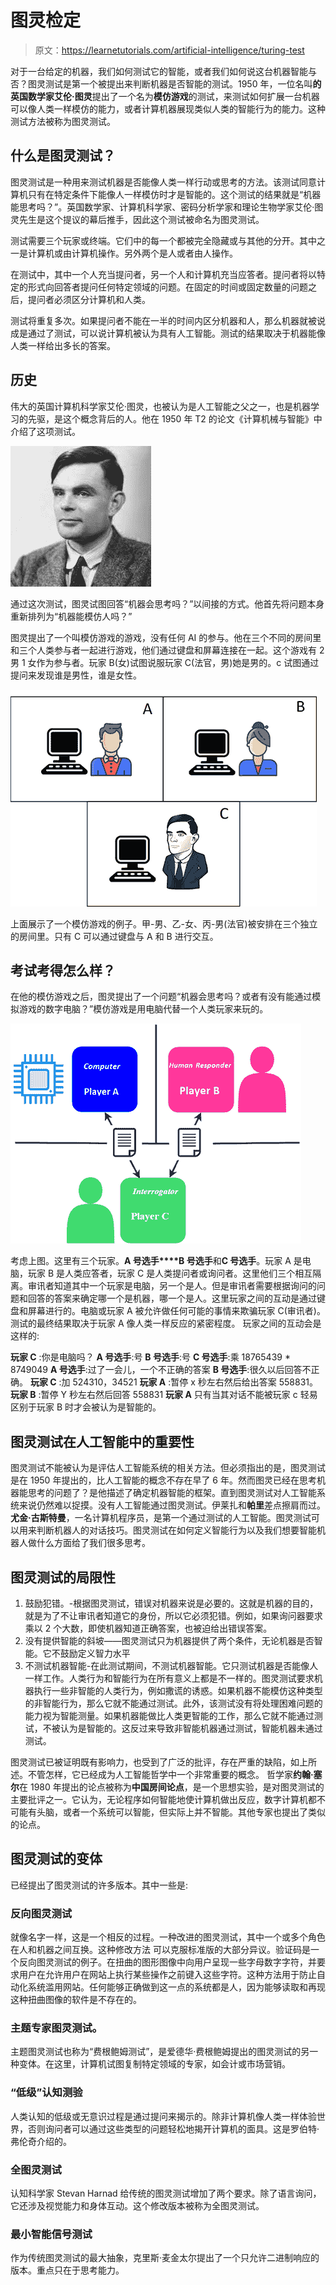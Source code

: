 # 图灵检定

> 原文：<https://learnetutorials.com/artificial-intelligence/turing-test>

对于一台给定的机器，我们如何测试它的智能，或者我们如何说这台机器智能与否？图灵测试是第一个被提出来判断机器是否智能的测试。1950 年，一位名叫**的英国数学家艾伦·图灵**提出了一个名为**模仿游戏**的测试，来测试如何扩展一台机器可以像人类一样模仿的能力，或者计算机器展现类似人类的智能行为的能力。这种测试方法被称为图灵测试。

## 什么是图灵测试？

图灵测试是一种用来测试机器是否能像人类一样行动或思考的方法。该测试同意计算机只有在特定条件下能像人一样模仿时才是智能的。这个测试的结果就是“机器能思考吗？”。英国数学家、计算机科学家、密码分析学家和理论生物学家艾伦·图灵先生是这个提议的幕后推手，因此这个测试被命名为图灵测试。

测试需要三个玩家或终端。它们中的每一个都被完全隐藏或与其他的分开。其中之一是计算机或由计算机操作。另外两个是人或者由人操作。

在测试中，其中一个人充当提问者，另一个人和计算机充当应答者。提问者将以特定的形式向回答者提问任何特定领域的问题。在固定的时间或固定数量的问题之后，提问者必须区分计算机和人类。

测试将重复多次。如果提问者不能在一半的时间内区分机器和人，那么机器就被说成是通过了测试，可以说计算机被认为具有人工智能。测试的结果取决于机器能像人类一样给出多长的答案。

## 历史

伟大的英国计算机科学家艾伦·图灵，也被认为是人工智能之父之一，也是机器学习的先驱，是这个概念背后的人。他在 1950 年 T2 的论文《计算机械与智能》中介绍了这项测试。

![Turing Test](img/68a8825838a526e1f7b0ea7e4a0643d1.png)

通过这次测试，图灵试图回答“机器会思考吗？”以间接的方式。他首先将问题本身重新排列为“机器能模仿人吗？”

图灵提出了一个叫模仿游戏的游戏，没有任何 AI 的参与。他在三个不同的房间里和三个人类参与者一起进行游戏，他们通过键盘和屏幕连接在一起。这个游戏有 2 男 1 女作为参与者。玩家 B(女)试图说服玩家 C(法官，男)她是男的。c 试图通过提问来发现谁是男性，谁是女性。

![Turing Test](img/329ecaa64663fdb404f78b0ec29dde35.png)

上面展示了一个模仿游戏的例子。甲-男、乙-女、丙-男(法官)被安排在三个独立的房间里。只有 C 可以通过键盘与 A 和 B 进行交互。

## 考试考得怎么样？

在他的模仿游戏之后，图灵提出了一个问题“机器会思考吗？或者有没有能通过模拟游戏的数字电脑？”模仿游戏是用电脑代替一个人类玩家来玩的。

![Turing Test](img/47eee959d0f4643c216b5260d329a98f.png)

考虑上图。这里有三个玩家。**A 号选手****B 号选手**和**C 号选手**。玩家 A 是电脑，玩家 B 是人类应答者，玩家 C 是人类提问者或询问者。这里他们三个相互隔离。审讯者知道其中一个玩家是电脑，另一个是人。但是审讯者需要根据询问的问题和回答的答案来确定哪一个是机器，哪一个是人。这里玩家之间的互动是通过键盘和屏幕进行的。电脑或玩家 A 被允许做任何可能的事情来欺骗玩家 C(审讯者)。测试的最终结果取决于玩家 A 像人类一样反应的紧密程度。
玩家之间的互动会是这样的:

**玩家 C** :你是电脑吗？
**A 号选手**:号
**B 号选手**:号
**C 号选手**:乘 18765439 * 8749049
**A 号选手**:过了一会儿，一个不正确的答案
**B 号选手**:很久以后回答不正确。
**玩家 C** :加 524310，34521
**玩家 A** :暂停 x 秒左右然后给出答案 558831。
**玩家 B** :暂停 Y 秒左右然后回答 558831
**玩家 A** 只有当其对话不能被玩家 c 轻易区别于玩家 B 时才会被认为是智能的。

## 图灵测试在人工智能中的重要性

图灵测试不能被认为是评估人工智能系统的相关方法。但必须指出的是，图灵测试是在 1950 年提出的，比人工智能的概念不存在早了 6 年。然而图灵已经在思考机器能思考的问题了？是他描述了确定机器智能的框架。直到图灵测试对人工智能系统来说仍然难以捉摸。没有人工智能通过图灵测试。伊莱扎和**帕里**差点擦肩而过。**尤金·古斯特曼**，一名计算机程序员，是第一个通过测试的人工智能。图灵测试可以用来判断机器人的对话技巧。图灵测试在如何定义智能行为以及我们想要智能机器人做什么方面给了我们很多思考。

## 图灵测试的局限性

1.  鼓励犯错。-根据图灵测试，错误对机器来说是必要的。这就是机器的目的，就是为了不让审讯者知道它的身份，所以它必须犯错。例如，如果询问器要求乘以 2 个大数，即使机器知道正确答案，也被迫给出错误答案。
2.  没有提供智能的斜坡——图灵测试只为机器提供了两个条件，无论机器是否智能。它不鼓励定义智力水平
3.  不测试机器智能-在此测试期间，不测试机器智能。它只测试机器是否能像人一样工作。人类行为和智能行为在所有意义上都是不一样的。图灵测试要求机器执行一些非智能的人类行为，例如撒谎的诱惑。如果机器不能模仿这种类型的非智能行为，那么它就不能通过测试。此外，该测试没有将处理困难问题的能力视为智能测量。如果机器能做比人类更智能的工作，那么它就不能通过测试，不被认为是智能的。这反过来导致非智能机器通过测试，智能机器未通过测试。

图灵测试已被证明既有影响力，也受到了广泛的批评，存在严重的缺陷，如上所述。不管怎样，它已经成为人工智能哲学中一个非常重要的概念。
哲学家**约翰·塞尔**在 1980 年提出的论点被称为**中国房间论点**，是一个思想实验，是对图灵测试的主要批评之一。它认为，无论程序如何智能地使计算机做出反应，数字计算机都不可能有头脑，或者一个系统可以智能，但实际上并不智能。其他专家也提出了类似的论点。

## 图灵测试的变体

已经提出了图灵测试的许多版本。其中一些是:

### 反向图灵测试

就像名字一样，这是一个相反的过程。一种改进的图灵测试，其中一个或多个角色在人和机器之间互换。这种修改方法
可以克服标准版的大部分异议。验证码是一个反向图灵测试的例子。在扭曲的图形图像中向用户呈现一些字母数字字符，并要求用户在允许用户在网站上执行某些操作之前键入这些字符。这种方法用于防止自动化系统滥用网站。任何能够正确做到这一点的系统都是人，因为能够读取和再现这种扭曲图像的软件是不存在的。

### 主题专家图灵测试。

主题图灵测试也称为“费根鲍姆测试”，是爱德华·费根鲍姆提出的图灵测试的另一种变体。在这里，计算机试图复制特定领域的专家，如会计或市场营销。

### “低级”认知测验

人类认知的低级或无意识过程是通过提问来揭示的。除非计算机像人类一样体验世界，否则询问者可以通过这些类型的问题轻松地揭开计算机的面具。这是罗伯特·弗伦奇介绍的。

### 全图灵测试

认知科学家 Stevan Harnad 给传统的图灵测试增加了两个要求。除了语言询问，它还涉及视觉能力和身体互动。这个修改版本被称为全图灵测试。

### 最小智能信号测试

作为传统图灵测试的最大抽象，克里斯·麦金太尔提出了一个只允许二进制响应的版本。重点只在于思考能力。